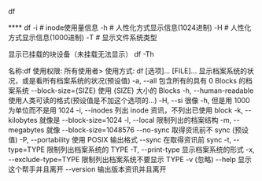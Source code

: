 df


**** df
    -i # inode使用量信息
-h # 人性化方式显示信息(1024进制)
-H # 人性化方式显示信息(1000进制)
-T # 显示文件系统类型

显示已挂载的块设备（未挂载无法显示）
df -Th


名称:df
使用权限: 所有使用者>
使用方式: df [选项]... [FILE]...
显示档案系统的状况，或是看所有档案系统的状况(预设值)
-a, --all 包含所有的具有 0 Blocks 的档案系统
--block-size={SIZE} 使用 {SIZE} 大小的 Blocks
-h, --human-readable 使用人类可读的格式(预设值是不加这个选项的...)
-H, --si 很像 -h, 但是用 1000 为单位而不是用 1024
-i, --inodes 列出 inode 资讯，不列出已使用 block
-k, --kilobytes 就像是 --block-size=1024
-l, --local 限制列出的档案结构
-m, --megabytes 就像 --block-size=1048576
--no-sync 取得资讯前不 sync (预设值)
-P, --portability 使用 POSIX 输出格式
--sync 在取得资讯前 sync
-t, --type=TYPE 限制列出档案系统的 TYPE
-T, --print-type 显示档案系统的形式
-x, --exclude-type=TYPE 限制列出档案系统不要显示 TYPE
-v (忽略)
--help 显示这个帮手并且离开
--version 输出版本资讯并且离开
